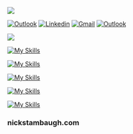 [![](https://visitcount.itsvg.in/api?id=NicholasStambaugh&label=Profile%20Views&color=12&icon=3&pretty=true)](https://visitcount.itsvg.in)

[![Outlook](https://img.shields.io/badge/-Medium-100?style=flat&logo=Medium&logoColor=white)](https://medium.com/@nick-stambaugh)
[![Linkedin](https://img.shields.io/badge/-LinkedIn-blue?style=flat&logo=Linkedin&logoColor=white)](https://www.linkedin.com/in/nick-s-694241139/)
[![Gmail](https://img.shields.io/badge/-Gmail-c14438?style=flat&logo=Gmail&logoColor=white)](mailto:nastambaugh@gmail.com)
[![Outlook](https://img.shields.io/badge/-Outlook-0078D4?style=flat&logo=Microsoft-Outlook&logoColor=white)](mailto:nastambaugh@gmail.com)

![](https://github-readme-stats.vercel.app/api/top-langs/?username=NicholasStambaugh&layout=pie&langs_count=24&theme=tokyonight&hide_progress=false)

[![My Skills](https://skillicons.dev/icons?i=ts,python,c,cpp)](https://skillicons.dev)

[![My Skills](https://skillicons.dev/icons?i=react,vue,r,tailwindcss)](https://skillicons.dev)

[![My Skills](https://skillicons.dev/icons?i=bash,powershell,mysql,linux)](https://skillicons.dev)

[![My Skills](https://skillicons.dev/icons?i=mongodb,vscode,vite,electron)](https://skillicons.dev)

[![My Skills](https://skillicons.dev/icons?i=rust,git,html,js)](https://skillicons.dev)

### nickstambaugh.com
